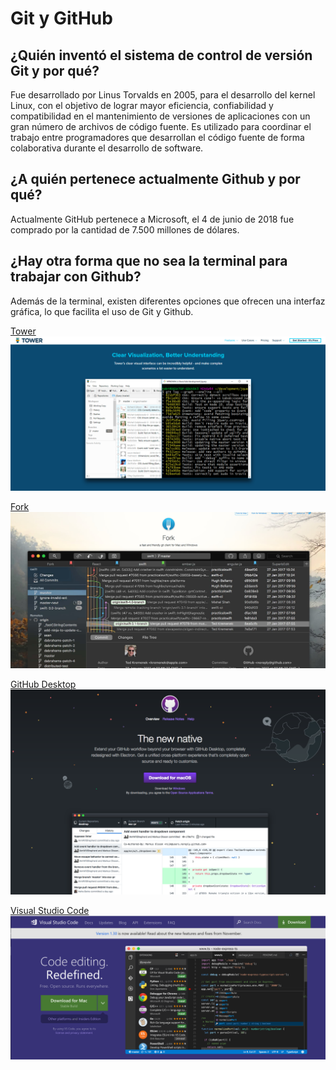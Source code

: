 # Git y GitHub

## ¿Quién inventó el sistema de control de versión Git y por qué?

Fue desarrollado por Linus Torvalds en 2005, para el desarrollo del kernel Linux, con el objetivo de lograr mayor eficiencia, confiabilidad y compatibilidad en el mantenimiento de versiones de aplicaciones con un gran número de archivos de código fuente. Es utilizado para coordinar el trabajo entre programadores que desarrollan el código fuente de forma colaborativa durante el desarrollo de software.

## ¿A quién pertenece actualmente Github y por qué?

Actualmente GitHub pertenece a Microsoft, el 4 de junio de 2018 fue comprado por la cantidad de 7.500 millones de dólares.

## ¿Hay otra forma que no sea la terminal para trabajar con Github?

Además de la terminal, existen diferentes opciones que ofrecen una interfaz gráfica, lo que facilita el uso de Git y Github.

[Tower](https://www.git-tower.com/)
![Tower Git Webpage](img\Clase4\git-tower.png)

[Fork](https://git-fork.com/)
![Fork Git UI](img\Clase4\git-fork.png)

[GitHub Desktop](https://desktop.github.com/)
![GitHub Desktop UI](img\Clase4\github-desktop.png)

[Visual Studio Code](https://code.visualstudio.com/)
![Visual Studio Code UI](img\Clase4\git-vsc.webp)
